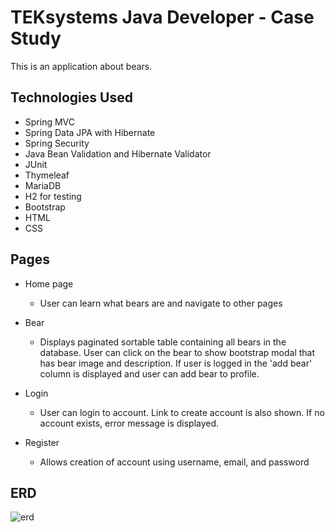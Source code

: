 # TEKsystems Java Developer - Case Study
This is an application about bears.

## Technologies Used

* Spring MVC
* Spring Data JPA with Hibernate
* Spring Security
* Java Bean Validation and Hibernate Validator
* JUnit
* Thymeleaf
* MariaDB
* H2 for testing
* Bootstrap
* HTML
* CSS

## Pages

* Home page
  - User can learn what bears are and navigate to other pages

* Bear
  - Displays paginated sortable table containing all bears in the database. User can click on the bear to show bootstrap modal that has bear image and description. If user is logged in the 'add bear' column is displayed and user can add bear to profile.

* Login
  - User can login to account. Link to create account is also shown. If no account exists, error message is displayed.

* Register
  - Allows creation of account using username, email, and password

## ERD

![erd](https://user-images.githubusercontent.com/103460832/177068921-bd3c42b1-1060-4184-b2b6-1f4549af28b1.png)
